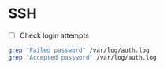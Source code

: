 # SSH

- [ ] Check login attempts

```bash
grep "Failed password" /var/log/auth.log
grep "Accepted password" /var/log/auth.log
```

